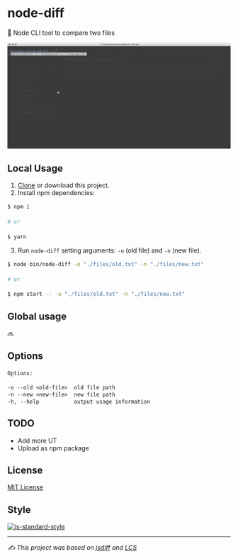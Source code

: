 # node-diff
🔀 Node CLI tool to compare two files

![demo](./demo.gif)

## Local Usage
1. [Clone](git@github.com:ianaya89/node-diff.git) or download this project.
2. Install npm dependencies:

```bash
$ npm i

# or

$ yarn
```

3. Run `node-diff` setting arguments: `-o` (old file) and `-n` (new file).
```bash
$ node bin/node-diff -o "./files/old.txt" -n "./files/new.txt"

# or

$ npm start -- -o "./files/old.txt" -n "./files/new.txt"
```

## Global usage
🔜

## Options

```
Options:

-o --old <old-file>  old file path
-n --new <new-file>  new file path
-h, --help           output usage information
```

## TODO
* Add more UT
* Upload as npm package

## License
[MIT License](https://github.com/ianya89/node-diff/blob/master/LICENSE)


## Style
[![js-standard-style](https://cdn.rawgit.com/feross/standard/master/badge.svg)](http://standardjs.com)

---
*✍️ This project was based on [jsdiff](http://incaseofstairs.com/jsdiff/) and [LCS](https://en.wikipedia.org/wiki/Longest_common_subsequence_problem)*

